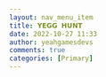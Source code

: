 ```yaml
---
layout: nav_menu_item
title: 𝗬𝗘𝗚𝗚 𝗛𝗨𝗡𝗧
date: 2022-10-27 11:33
author: yeahgamesdevs
comments: true
categories: [Primary]
---
```


